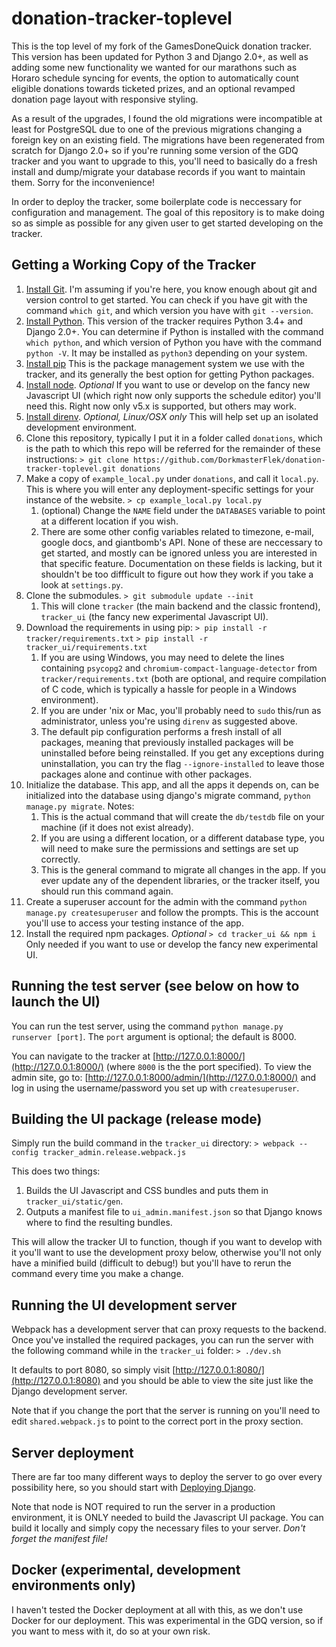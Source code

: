 # donation-tracker-toplevel

This is the top level of my fork of the GamesDoneQuick donation tracker.  This version has been updated for Python 3 and Django 2.0+, as well as adding some new functionality we wanted for our marathons such as Horaro schedule syncing for events, the option to automatically count eligible donations towards ticketed prizes, and an optional revamped donation page layout with responsive styling.

As a result of the upgrades, I found the old migrations were incompatible at least for PostgreSQL due to one of the previous migrations changing a foreign key on an existing field.  The migrations have been regenerated from scratch for Django 2.0+ so if you're running some version of the GDQ tracker and you want to upgrade to this, you'll need to basically do a fresh install and dump/migrate your database records if you want to maintain them.  Sorry for the inconvenience!

In order to deploy the tracker, some boilerplate code is neccessary for configuration and management. The goal of this repository is to make doing so as simple as possible for any given user to get started developing on the tracker.

## Getting a Working Copy of the Tracker

1. [Install Git](http://www.git-scm.com/download). I'm assuming if you're here, you know enough about git and version control to get started. You can check if you have git with the command `which git`, and which version you have with `git --version`.
1. [Install Python](https://www.python.org/downloads/). This version of the tracker requires Python 3.4+ and Django 2.0+.  You can determine if Python is installed with the command `which python`, and which version of Python you have with the command `python -V`.  It may be installed as `python3` depending on your system.
1. [Install pip](https://pip.pypa.io/en/stable/installing/) This is the package management system we use with the tracker, and its generally the best option for getting Python packages.
1. [Install node](https://nodejs.org/en/download/). *Optional* If you want to use or develop on the fancy new Javascript UI (which right now only supports the schedule editor) you'll need this. Right now only v5.x is supported, but others may work.
1. [Install direnv](https://github.com/direnv/direnv). *Optional, Linux/OSX only* This will help set up an isolated development environment.
1. Clone this repository, typically I put it in a folder called `donations`, which is the path to which this repo will be referred for the remainder of these instructions:
    ```> git clone https://github.com/DorkmasterFlek/donation-tracker-toplevel.git donations```
1. Make a copy of `example_local.py` under `donations`, and call it `local.py`. This is where you will enter any deployment-specific settings for your instance of the website.
    ```> cp example_local.py local.py```
    1. (optional) Change the `NAME` field under the `DATABASES` variable to point at a different location if you wish.
    2. There are some other config variables related to timezone, e-mail, google docs, and giantbomb's API. None of these are neccessary to get started, and mostly can be ignored unless you are interested in that specific feature. Documentation on these fields is lacking, but it shouldn't be too diffficult to figure out how they work if you take a look at `settings.py`.
1. Clone the submodules.
    ```> git submodule update --init```
    1. This will clone `tracker` (the main backend and the classic frontend), `tracker_ui` (the fancy new experimental Javascript UI).
1. Download the requirements in using pip:
    ```> pip install -r tracker/requirements.txt```
    ```> pip install -r tracker_ui/requirements.txt```
    1. If you are using Windows, you may need to delete the lines containing `psycopg2` and `chromium-compact-language-detector` from `tracker/requirements.txt` (both are optional, and require compilation of C code, which is typically a hassle for people in a Windows environment).
    2. If you are under 'nix or Mac, you'll probably need to `sudo` this/run as administrator, unless you're using `direnv` as suggested above.
    3. The default pip configuration performs a fresh install of all packages, meaning that previously installed packages will be uninstalled before being reinstalled. If you get any exceptions during uninstallation, you can try the flag `--ignore-installed` to leave those packages alone and continue with other packages.
1. Initialize the database. This app, and all the apps it depends on, can be initialized into the database using django's migrate command, `python manage.py migrate`. Notes:
    1. This is the actual command that will create the `db/testdb` file on your machine (if it does not exist already).
    2. If you are using a different location, or a different database type, you will need to make sure the permissions and settings are set up correctly.
    3. This is the general command to migrate all changes in the app. If you ever update any of the dependent libraries, or the tracker itself, you should run this command again.
1. Create a superuser account for the admin with the command `python manage.py createsuperuser` and follow the prompts. This is the account you'll use to access your testing instance of the app.
1. Install the required npm packages. *Optional*
    ```> cd tracker_ui && npm i```
    Only needed if you want to use or develop the fancy new experimental UI.

## Running the test server (see below on how to launch the UI)

You can run the test server, using the command `python manage.py runserver [port]`. The `port` argument is optional; the default is 8000.

You can navigate to the tracker at [http://127.0.0.1:8000/](http://127.0.0.1:8000/) (where `8000` is the the port specified). To view the admin site, go to: [http://127.0.0.1:8000/admin/](http://127.0.0.1:8000/) and log in using the username/password you set up with `createsuperuser`.

## Building the UI package (release mode)

Simply run the build command in the `tracker_ui` directory:
```> webpack --config tracker_admin.release.webpack.js```

This does two things:

1. Builds the UI Javascript and CSS bundles and puts them in `tracker_ui/static/gen`.
1. Outputs a manifest file to `ui_admin.manifest.json` so that Django knows where to find the resulting bundles.

This will allow the tracker UI to function, though if you want to develop with it you'll want to use the development proxy below, otherwise you'll not only have a minified build (difficult to debug!) but you'll have to rerun the command every time you make a change.

## Running the UI development server

Webpack has a development server that can proxy requests to the backend. Once you've installed the required packages, you can run the server with the following command while in the `tracker_ui` folder:
```> ./dev.sh```

It defaults to port 8080, so simply visit [http://127.0.0.1:8080/](http://127.0.0.1:8080) and you should be able to view the site just like the Django development server.

Note that if you change the port that the server is running on you'll need to edit `shared.webpack.js` to point to the correct port in the proxy section.

## Server deployment

There are far too many different ways to deploy the server to go over every possibility here, so you should start with [Deploying Django](https://docs.djangoproject.com/en/dev/howto/deployment/).

Note that node is NOT required to run the server in a production environment, it is ONLY needed to build the Javascript UI package. You can build it locally and simply copy the necessary files to your server. *Don't forget the manifest file!*

## Docker (experimental, development environments only)

I haven't tested the Docker deployment at all with this, as we don't use Docker for our deployment.  This was experimental in the GDQ version, so if you want to mess with it, do so at your own risk.
